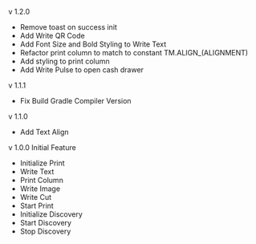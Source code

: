 v 1.2.0
- Remove toast on success init
- Add Write QR Code
- Add Font Size and Bold Styling to Write Text
- Refactor print column to match to constant TM.ALIGN_(ALIGNMENT)
- Add styling to print column
- Add Write Pulse to open cash drawer

v 1.1.1
- Fix Build Gradle Compiler Version

v 1.1.0
- Add Text Align

v 1.0.0
Initial Feature
- Initialize Print
- Write Text
- Print Column
- Write Image
- Write Cut
- Start Print
- Initialize Discovery
- Start Discovery
- Stop Discovery